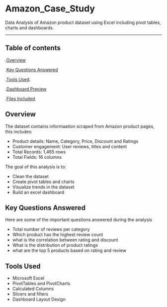 # Amazon_Case_Study
Data Analysis of Amazon product dataset using Excel including pivot tables, charts and dashboards.

-----
## Table of contents
.[Overview](#overview)

.[Key Questions Answered](#key-questions-answered)

.[Tools Used](#tools-used).

.[Dashboard Preview](#dashboard-preview)

.[Files Included](#files-included).


## Overview
The dataset contains informaation scraped from Amazon product pages, this includes:
- Product details: Name, Category, Price, Discount and Ratings
- Customer engagement: User reviews, titles and content
- Total Records: 1,465 rows
- Total Fields: 16 columns

The goal of this analysis is to:
- Clean the dataset
- Create pivot tables and charts
- Visualize trends in the dataset
- Build an excel dashboard

## Key Questions Answered
Here are some of the important questions answered during the analysis
- Total number of reviews per category
- Which product has the highest review count
- what is the correlation between rating and discount
- What is the distribution of product ratings
- what are the top 5 products based on rating and review


## Tools Used
- Microsoft Excel
- PivotTables and PivotCharts
- Calculated Columns
- Slicers and filters
- Dashboard Layout Design

